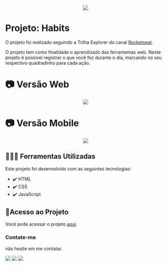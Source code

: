 <div align="center">
<img src="http://img.shields.io/static/v1?label=STATUS&message=FINALIZADO&color=GREEN&style=for-the-badge"/>
</div>

# Projeto: Habits

O projeto foi realizado seguindo a Trilha Explorer do canal <a href="https://www.youtube.com/c/rocketseat" target="_blank" > Rocketseat</a>.

O projeto tem como finalidade o aprendizado das ferramentas web. Neste projeto é possivel registrar o que você fez durante o dia, marcando no seu respectivo quadradinho para cada ação.

# 📷 Versão Web

<div align="center" >
 <img src="https://github.com/EoLima/Projeto_Habits/assets/123023440/a5c11a36-947d-4ddb-8da1-638afdffbd38">
</div>

# 📷 Versão Mobile

<div align="center" >
 <img src="https://github.com/EoLima/Projeto_Habits/assets/123023440/a4ddd404-ec68-4e78-ab95-3d735760b6db">
</div>

## 🧑🏾‍💻 Ferramentas Utilizadas

Este projeto foi desenvolvido com as seguintes tecnologias:

- ✔️ HTML
- ✔️ CSS
- ✔️ JavaScript

## 📂Acesso ao Projeto

Você pode acessar o projeto <a href="https://eolima.github.io/Projeto_Habits/" target="_blank" > aqui</a>.

### Contate-me

não hesite em me contatar.

<div>
  <a href="https://instagram.com/lucasl.ima" target="_blank"><img src="https://img.shields.io/badge/-Instagram-%23E4405F?style=for-the-badge&logo=instagram&logoColor=white" target="_blank"></a>
  <a href = "mailto:lucasanjosdiscente@gmail.com"><img src="https://img.shields.io/badge/Gmail-D14836?style=for-the-badge&logo=gmail&logoColor=white" target="_blank"></a>
  <a href="https://linkedin.com/in/lucasl1ima" target="_blank"><img src="https://img.shields.io/badge/-LinkedIn-%230077B5?style=for-the-badge&logo=linkedin&logoColor=white" target="_blank"></a>
</div>
